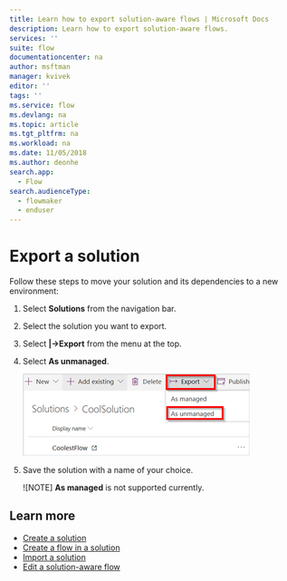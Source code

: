 ```yaml
---
title: Learn how to export solution-aware flows | Microsoft Docs
description: Learn how to export solution-aware flows.
services: ''
suite: flow
documentationcenter: na
author: msftman
manager: kvivek
editor: ''
tags: ''
ms.service: flow
ms.devlang: na
ms.topic: article
ms.tgt_pltfrm: na
ms.workload: na
ms.date: 11/05/2018
ms.author: deonhe
search.app: 
  - Flow
search.audienceType: 
  - flowmaker
  - enduser
---
```


# Export a solution

Follow these steps to move your solution and its dependencies to a new environment:

1. Select **Solutions** from the navigation bar.
1. Select the solution you want to export.
1. Select **|->Export** from the menu at the top.
1. Select **As unmanaged**.

    ![](./media/export-flow-solution/flow-export-options.png)

1. Save the solution with a name of your choice.

    ![NOTE] **As managed** is not supported currently.

## Learn more

* [Create a solution](./overview-solution-flows.md)
* [Create a flow in a solution](./create-flow-solution.md)
* [Import a solution](./import-flow-solution.md)
* [Edit a solution-aware flow](./edit-solution-aware-flow.md)